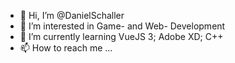 - 👋 Hi, I’m @DanielSchaller
- 👀 I’m interested in Game- and Web- Development
- 🌱 I’m currently learning VueJS 3; Adobe XD; C++
- 📫 How to reach me ...

<!---
DanielSchaller/DanielSchaller is a ✨ special ✨ repository because its `README.md` (this file) appears on your GitHub profile.
You can click the Preview link to take a look at your changes.
--->
